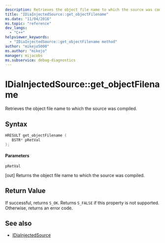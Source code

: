 ```yaml
---
description: Retrieves the object file name to which the source was compiled.
title: "IDiaInjectedSource::get_objectFilename"
ms.date: "11/04/2016"
ms.topic: "reference"
dev_langs:
  - "C++"
helpviewer_keywords:
  - "IDiaInjectedSource::get_objectFilename method"
author: "mikejo5000"
ms.author: "mikejo"
manager: mijacobs
ms.subservice: debug-diagnostics
---
```


# IDiaInjectedSource::get_objectFilename

Retrieves the object file name to which the source was compiled.

## Syntax

```c++
HRESULT get_objectFilename ( 
   BSTR* pRetVal
);
```

#### Parameters

 `pRetVal`

[out] Returns the object file name to which the source was compiled.

## Return Value

If successful, returns `S_OK`. Returns `S_FALSE` if this property is not supported. Otherwise, returns an error code.

## See also

- [IDiaInjectedSource](../../debugger/debug-interface-access/idiainjectedsource.md)
